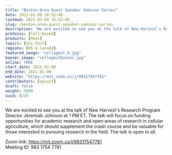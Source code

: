 ```yaml
---
title: "Boston-Area Guest Speaker Seminar Series"
date: 2021-01-08 16:52:46
lastmod: 2021-01-08 16:52:46
slug: /boston-area-guest-speaker-seminar-series
description: "We are excited to see you at the talk of New Harvest's Research Program Director Jeremiah Johnson at 1 PM ET. The talk will focus on funding opportunities for academic research and open areas of research in cellular agriculture, which should supplement the crash course and be valuable for those interested in pursuing research in the field. The talk is open to all.Zoom link: https://mit.zoom.us/j/98317547781Meeting ID: 983 1754 7781"
proteins: [Cell-Based]
products: [Meat]
topics: [Sci-Tech]
regions: [US & Canada]
featured_image: "cellagmit_0.jpg"
banner_image: "cellagmitbanner.jpg"
online: TRUE
start_date: 2021-01-08
end_date: 2021-01-08
website: "https://mit.zoom.us/j/98317547781"
contributors: [ayusuf]
draft: false
weight: 5000
uuid: 8216
---
```

<p>We are excited to see you at the talk of New Harvest's Research Program Director Jeremiah Johnson at 1 PM ET. The talk will focus on funding opportunities for academic research and open areas of research in cellular agriculture, which should supplement the crash course and be valuable for those interested in pursuing research in the field. The talk is open to all.</p>
<p>Zoom link: <a href="https://mit.zoom.us/j/98317547781">https://mit.zoom.us/j/98317547781</a><br />
Meeting ID: 983 1754 7781</p>
